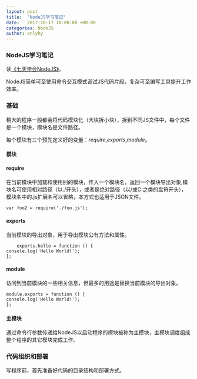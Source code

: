 ```yaml
---
layout: post
title:  "NodeJS学习笔记"
date:   2017-10-17 10:00:00 +00:00
categories: NodeJS
author: onlyhy
---
```

### NodeJS学习笔记  
   读[《七天学会NodeJS》](http://nqdeng.github.io/7-days-nodejs/#1)。  

 NodeJS简单可至使用命令交互模式调试JS代码片段，复杂可至编写工具提升工作效率。  

### 基础  
   稍大的程序一般都会将代码模块化（大块拆小块），拆到不同JS文件中，每个文件是一个模块，模块名是文件路径。  

   每个模块有三个预先定义好的变量：*require*,*exports*,*module*。  

#### 模块  

#### require
   在当前模块中加载和使用别的模块，传入一个模块名，返回一个模块导出对象,模块名可使用相对路径（以./开头），或者是绝对路径（以/或C:之类的盘符开头），模块名中的.js扩展名可以省略，本方式也适用于JSON文件。  

	var foo2 = require('./foo.js');


#### exports  
   当前模块的导出对象，用于导出模块公有方法和属性。  
  
	 	exports.hello = function () {
    console.log('Hello World!');
	};


#### module  
  访问到当前模块的一些相关信息，但最多的用途是替换当前模块的导出对象。

	module.exports = function () {
    console.log('Hello World!');
	}; 

#### 主模块  
   通过命令行参数传递给NodeJS以启动程序的模块被称为主模块，主模块调度组成整个程序的其它模块完成工作。 
   
### 代码组织和部署  
  写程序前，首先准备好代码的目录结构和部署方式。
   


  
